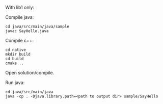 With lib1 only:

Compile java:
```
cd java/src/main/java/sample
javac SayHello.java
```

Compile c++:
```
cd native
mkdir build
cd build
cmake ..
```

Open solution/compile.

Run java:
```
cd java/src/main/java
java -cp . -Djava.library.path=<path to output dir> sample/SayHello
```
